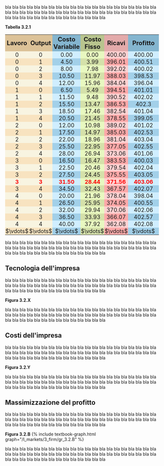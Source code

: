 



bla bla bla bla bla bla bla bla bla bla bla bla bla bla bla bla bla bla bla bla bla bla bla bla bla bla bla bla 
bla bla bla bla bla bla bla bla bla bla bla bla bla bla bla bla bla bla bla bla bla bla bla bla bla bla bla bla





<a id="tab_3.2.1"><strong>Tabella 3.2.1</strong></a>
<!---light blue = #d0eeff --->
<!---darker blue = #a2d0e9 --->
<!---light red = #ffa8a8 --->
<!---darker red = #ffd0d0 --->
<!---buyer darker color = #d5e1aa --->
<!---buyer light color = #e8f8c0 --->
<!---seller darker color = #f8e3c0 --->
<!---seller light color = #f8f4e1 --->
<style>
  .alf th,
  .alf td { padding: 1px; text-align: center; font-size: 18px; }
  .alf th { padding: 3px;  font-size: 20px; }
  .alf th:nth-child(1){ background-color: #DCC298; }
  .alf th:nth-child(3){ background-color: #84B5CF; }
  .alf th:nth-child(2){ background-color: #DCC298; }
  .alf th:nth-child(5){ background-color: #e3aaaa; }
  .alf th:nth-child(4){ background-color: #B8C48E; }
  .alf th:nth-child(6){ background-color: #84B5CF; }

  .alf tr:nth-child(2n+1) td:nth-child(1){background: #f8e3c0;} 
  .alf tr:nth-child(2n+2) td:nth-child(1){background: #f8f4e1;} 

  .alf tr:nth-child(2n+1) td:nth-child(2){background: #f8e3c0;} 
  .alf tr:nth-child(2n+2) td:nth-child(2){background: #f8f4e1;} 

  .alf tr:nth-child(2n+1) td:nth-child(3){background: #a2d0e9;} 
  .alf tr:nth-child(2n+2) td:nth-child(3){background: #d0eeff;} 

  .alf tr:nth-child(2n+1) td:nth-child(5){background: #ffa8a8;} 
  .alf tr:nth-child(2n+2) td:nth-child(5){background: #ffd0d0;} 

  .alf tr:nth-child(2n+1) td:nth-child(4){background: #d5e1aa;} 
  .alf tr:nth-child(2n+2) td:nth-child(4){background: #e8f8c0;} 

  .alf tr:nth-child(2n+1) td:nth-child(6){background: #a2d0e9;} 
  .alf tr:nth-child(2n+2) td:nth-child(6){background: #d0eeff;} 

  .alf tr:nth-child(20) {color: red; font-weight: bold; }

</style>

  <table class="alf">
    <tr>
      <th style="width:10%">  Lavoro </th>
      <th style="width:10%"> Output </th>
      <th style="width:15%"> Costo Variabile </th>
      <th style="width:15%"> Costo Fisso </th>
      <th style="width:15%"> Ricavi </th>
      <th style="width:20%"> Profitto </th>
    </tr>
    <tr> <td>0</td> <td>0</td> <td>0.00</td> <td>0.00</td> <td>400.00</td> <td>400.00</td> </tr>
    <tr> <td>0</td> <td>1</td> <td>4.50</td> <td>3.99</td> <td>396.01</td> <td>400.51</td> </tr>
    <tr> <td>0</td> <td>2</td> <td>8.00</td> <td>7.98</td> <td>392.02</td> <td>400.02</td> </tr>
    <tr> <td>0</td> <td>3</td> <td>10.50</td> <td>11.97</td> <td>388.03</td> <td>398.53</td> </tr>
    <tr> <td>0</td> <td>4</td> <td>12.00</td> <td>15.96</td> <td>384.04</td> <td>396.04</td> </tr>
    <tr> <td>1</td> <td>0</td> <td>6.50</td> <td>5.49</td> <td>394.51</td> <td>401.01</td> </tr>
    <tr> <td>1</td> <td>1</td> <td>11.50</td> <td>9.48</td> <td>390.52</td> <td>402.02</td> </tr>
    <tr> <td>1</td> <td>2</td> <td>15.50</td> <td>13.47</td> <td>386.53</td> <td>402.3</td> </tr>
    <tr> <td>1</td> <td>3</td> <td>18.50</td> <td>17.46</td> <td>382.54</td> <td>401.04</td> </tr>
    <tr> <td>1</td> <td>4</td> <td>20.50</td> <td>21.45</td> <td>378.55</td> <td>399.05</td> </tr>
    <tr> <td>2</td> <td>0</td> <td>12.00</td> <td>10.98</td> <td>389.02</td> <td>401.02</td> </tr>
    <tr> <td>2</td> <td>1</td> <td>17.50</td> <td>14.97</td> <td>385.03</td> <td>402.53</td> </tr>
    <tr> <td>2</td> <td>2</td> <td>22.00</td> <td>18.96</td> <td>381.04</td> <td>403.04</td> </tr>
    <tr> <td>2</td> <td>3</td> <td>25.50</td> <td>22.95</td> <td>377.05</td> <td>402.55</td> </tr>
    <tr> <td>2</td> <td>4</td> <td>28.00</td> <td>26.94</td> <td>373.06</td> <td>401.06</td> </tr>
    <tr> <td>3</td> <td>0</td> <td>16.50</td> <td>16.47</td> <td>383.53</td> <td>400.03</td> </tr>
    <tr> <td>3</td> <td>1</td> <td>22.50</td> <td>20.46</td> <td>379.54</td> <td>402.04</td> </tr>
    <tr> <td>3</td> <td>2</td> <td>27.50</td> <td>24.45</td> <td>375.55</td> <td>403.05</td> </tr>
    <tr> <td>3</td> <td>3</td> <td>31.50</td> <td>28.44</td> <td>371.56</td> <td>403.06</td> </tr>
    <tr> <td>3</td> <td>4</td> <td>34.50</td> <td>32.43</td> <td>367.57</td> <td>402.07</td> </tr>
    <tr> <td>4</td> <td>0</td> <td>20.00</td> <td>21.96</td> <td>378.04</td> <td>398.04</td> </tr>
    <tr> <td>4</td> <td>1</td> <td>26.50</td> <td>25.95</td> <td>374.05</td> <td>400.55</td> </tr>
    <tr> <td>4</td> <td>2</td> <td>32.00</td> <td>29.94</td> <td>370.06</td> <td>402.06</td> </tr>
    <tr> <td>4</td> <td>3</td> <td>36.50</td> <td>33.93</td> <td>366.07</td> <td>402.57</td> </tr>
    <tr> <td>4</td> <td>4</td> <td>40.00</td> <td>37.92</td> <td>362.08</td> <td>402.08</td> </tr>
    <tr> <td>$\vdots$</td> <td>$\vdots$</td> <td>$\vdots$</td> <td>$\vdots$</td> <td>$\vdots$</td> <td>$\vdots$</td> </tr>
  </table>





bla bla bla bla bla bla bla bla bla bla bla bla bla bla bla bla bla bla bla bla bla bla bla bla bla bla bla bla 
bla bla bla bla bla bla bla bla bla bla bla bla bla bla bla bla bla bla bla bla bla bla bla bla bla bla bla bla

<h2 id="SUBSEC_costs-it">Tecnologia dell'impresa</h2>
bla bla bla bla bla bla bla bla bla bla bla bla bla bla bla bla bla bla bla bla bla bla bla bla bla bla bla bla 
bla bla bla bla bla bla bla bla bla bla bla bla bla bla bla bla bla bla bla bla bla bla bla bla bla bla bla bla

<a id="gr_3.2.X"><strong>Figura 3.2.X</strong></a>

bla bla bla bla bla bla bla bla bla bla bla bla bla bla bla bla bla bla bla bla bla bla bla bla bla bla bla bla 
bla bla bla bla bla bla bla bla bla bla bla bla bla bla bla bla bla bla bla bla bla bla bla bla bla bla bla bla





<h2 id="SUBSEC_costs-it">Costi dell'impresa</h2>
bla bla bla bla bla bla bla bla bla bla bla bla bla bla bla bla bla bla bla bla bla bla bla bla bla bla bla bla 
bla bla bla bla bla bla bla bla bla bla bla bla bla bla bla bla bla bla bla bla bla bla bla bla bla bla bla bla


<a id="gr_3.2.Y"><strong>Figura 3.2.Y</strong></a>

bla bla bla bla bla bla bla bla bla bla bla bla bla bla bla bla bla bla bla bla bla bla bla bla bla bla bla bla 
bla bla bla bla bla bla bla bla bla bla bla bla bla bla bla bla bla bla bla bla bla bla bla bla bla bla bla bla






<h2 id="SUBSEC_maxprofit-it">Massimizzazione del profitto</h2>
bla bla bla bla bla bla bla bla bla bla bla bla bla bla bla bla bla bla bla bla bla bla bla bla bla bla bla bla 
bla bla bla bla bla bla bla bla bla bla bla bla bla bla bla bla bla bla bla bla bla bla bla bla bla bla bla bla


<a id="gr_3.2.B"><strong>Figura 3.2.B</strong></a>
{% include textbook-graph.html graph="/I_markets/3_firm/gr_3.2.B" %}


bla bla bla bla bla bla bla bla bla bla bla bla bla bla bla bla bla bla bla bla bla bla bla bla bla bla bla bla 
bla bla bla bla bla bla bla bla bla bla bla bla bla bla bla bla bla bla bla bla bla bla bla bla bla bla bla bla




